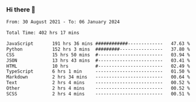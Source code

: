 ### Hi there 👋

<!--
**dominoto/dominoto** is a ✨ _special_ ✨ repository because its `README.md` (this file) appears on your GitHub profile.

Here are some ideas to get you started:

- 🔭 I’m currently working on ...
- 🌱 I’m currently learning ...
- 👯 I’m looking to collaborate on ...
- 🤔 I’m looking for help with ...
- 💬 Ask me about ...
- 📫 How to reach me: ...
- 😄 Pronouns: ...
- ⚡ Fun fact: ...
-->
<!--START_SECTION:waka-->

```txt
From: 30 August 2021 - To: 06 January 2024

Total Time: 402 hrs 17 mins

JavaScript       191 hrs 36 mins ############-------------   47.63 %
Python           152 hrs 3 mins  #########----------------   37.80 %
CSS              15 hrs 50 mins  #------------------------   03.94 %
JSON             13 hrs 43 mins  #------------------------   03.41 %
HTML             10 hrs          #------------------------   02.49 %
TypeScript       6 hrs 1 min     -------------------------   01.50 %
Markdown         2 hrs 34 mins   -------------------------   00.64 %
Text             2 hrs 4 mins    -------------------------   00.52 %
Other            2 hrs 4 mins    -------------------------   00.52 %
SCSS             2 hrs 4 mins    -------------------------   00.51 %
```

<!--END_SECTION:waka-->
